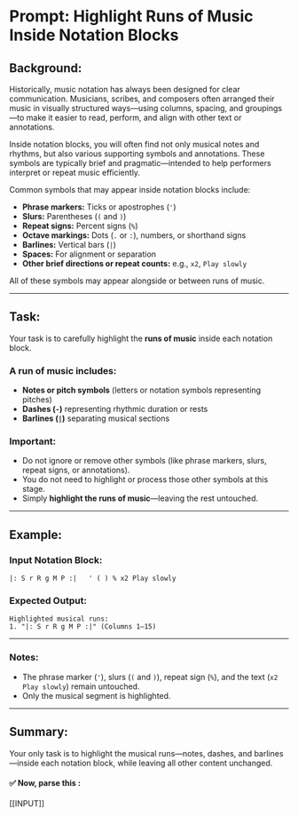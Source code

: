 
# Prompt: Highlight Runs of Music Inside Notation Blocks

## Background:
Historically, music notation has always been designed for clear communication. Musicians, scribes, and composers often arranged their music in visually structured ways—using columns, spacing, and groupings—to make it easier to read, perform, and align with other text or annotations.

Inside notation blocks, you will often find not only musical notes and rhythms, but also various supporting symbols and annotations. These symbols are typically brief and pragmatic—intended to help performers interpret or repeat music efficiently.

Common symbols that may appear inside notation blocks include:
- **Phrase markers:** Ticks or apostrophes (`'`)
- **Slurs:** Parentheses (`(` and `)`)
- **Repeat signs:** Percent signs (`%`)
- **Octave markings:** Dots (`.` or `:`), numbers, or shorthand signs
- **Barlines:** Vertical bars (`|`)
- **Spaces:** For alignment or separation
- **Other brief directions or repeat counts:** e.g., `x2`, `Play slowly`

All of these symbols may appear alongside or between runs of music.

---

## Task:
Your task is to carefully highlight the **runs of music** inside each notation block.

### A **run of music** includes:
- **Notes or pitch symbols** (letters or notation symbols representing pitches)
- **Dashes (`-`)** representing rhythmic duration or rests
- **Barlines (`|`)** separating musical sections

### Important:
- Do not ignore or remove other symbols (like phrase markers, slurs, repeat signs, or annotations).
- You do not need to highlight or process those other symbols at this stage.
- Simply **highlight the runs of music**—leaving the rest untouched.

---

## Example:

### Input Notation Block:
```
|: S r R g M P :|   ' ( ) % x2 Play slowly
```

### Expected Output:
```
Highlighted musical runs:
1. "|: S r R g M P :|" (Columns 1–15)
```

---

### Notes:
- The phrase marker (`'`), slurs (`(` and `)`), repeat sign (`%`), and the text (`x2 Play slowly`) remain untouched.
- Only the musical segment is highlighted.

---

## Summary:
Your only task is to highlight the musical runs—notes, dashes, and barlines—inside each notation block, while leaving all other content unchanged.

#### ✅ Now, parse this :

[[INPUT]]

```
```
